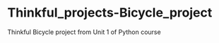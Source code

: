Thinkful_projects-Bicycle_project
=================================

Thinkful Bicycle project from Unit 1 of Python course
